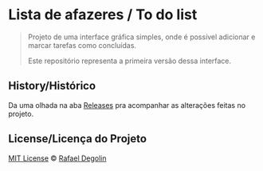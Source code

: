 # Lista de afazeres / To do list

> Projeto de uma interface gráfica simples, onde é possível adicionar e marcar tarefas como concluídas.
>
> Este repositório representa a primeira versão dessa interface.

## History/Histórico
Da uma olhada na aba [Releases](https://github.com/Rafadegolin/ToDoList_Python/releases) pra acompanhar as alterações feitas no projeto.

## License/Licença do Projeto
[MIT License](./LICENSE) © [Rafael Degolin](https://github.com/Rafadegolin)

